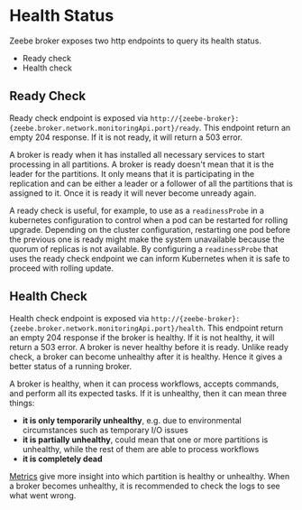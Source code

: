# Health Status

Zeebe broker exposes two http endpoints to query its health status. 
* Ready check
* Health check
 
## Ready Check
Ready check endpoint is exposed via `http://{zeebe-broker}:{zeebe.broker.network.monitoringApi.port}/ready`.
This endpoint return an empty 204 response. If it is not ready, it will return a 503 error.

A broker is ready when it has installed all necessary services to start processing in all partitions.
A broker is ready doesn't mean that it is the leader for the partitions. 
It only means that it is participating in the replication and can be either a leader or a follower of all the partitions that is assigned to it. 
Once it is ready it will never become unready again.

A ready check is useful, for example, to use as a `readinessProbe` in a kubernetes configuration to control when a pod can be restarted for rolling upgrade. 
Depending on the cluster configuration, restarting one pod before the previous one is ready might make the system unavailable because the quorum of replicas is not available.
By configuring a `readinessProbe` that uses the ready check endpoint we can inform Kubernetes when it is safe to proceed with rolling update.

## Health Check
Health check endpoint is exposed via `http://{zeebe-broker}:{zeebe.broker.network.monitoringApi.port}/health`.
This endpoint return an empty 204 response if the broker is healthy. If it is not healthy, it will return a 503 error.
A broker is never healthy before it is ready. 
Unlike ready check, a broker can become unhealthy after it is healthy.
Hence it gives a better status of a running broker.

A broker is healthy, when it can process workflows, accepts commands, and perform all its expected tasks.
If it is unhealthy, then it can mean three things:
 * **it is only temporarily unhealthy**, e.g. due to environmental circumstances such as temporary I/O issues
 * **it is partially unhealthy**, could mean that one or more partitions is unhealthy, while the rest of them are able to process workflows
 * **it is completely dead**
 
[Metrics](/operations/metrics.html) give more insight into which partition is healthy or unhealthy.
When a broker becomes unhealthy, it is recommended to check the logs to see what went wrong.
